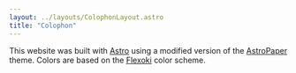 ```yaml
---
layout: ../layouts/ColophonLayout.astro
title: "Colophon"
---
```


This website was built with [Astro](https://github.com/withastro/astro) using a modified version of the [AstroPaper](https://github.com/satnaing/astro-paper) theme. Colors are based on the [Flexoki](https://stephango.com/flexoki) color scheme.

